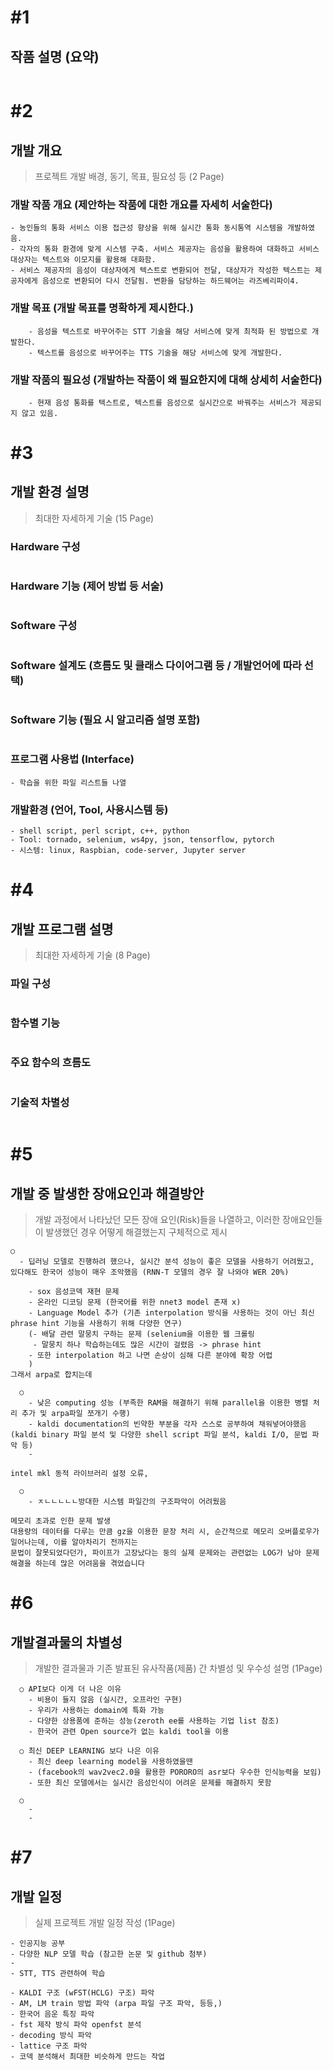# \#1

## 작품 설명 (요약)

```text

```





# \#2

## 개발 개요

> 프로젝트 개발 배경, 동기, 목표, 필요성 등 (2 Page)

### 개발 작품 개요 (제안하는 작품에 대한 개요를 자세히 서술한다)

```
- 농인들의 통화 서비스 이용 접근성 향상을 위해 실시간 통화 동시통역 시스템을 개발하였음.
- 각자의 통화 환경에 맞게 시스템 구축. 서비스 제공자는 음성을 활용하여 대화하고 서비스 대상자는 텍스트와 이모지를 활용해 대화함.
- 서비스 제공자의 음성이 대상자에게 텍스트로 변환되어 전달, 대상자가 작성한 텍스트는 제공자에게 음성으로 변환되어 다시 전달됨. 변환을 담당하는 하드웨어는 라즈베리파이4.

```



### 개발 목표 (개발 목표를 명확하게 제시한다.)

```
    - 음성을 텍스트로 바꾸어주는 STT 기술을 해당 서비스에 맞게 최적화 된 방법으로 개발한다.
    - 텍스트를 음성으로 바꾸어주는 TTS 기술을 해당 서비스에 맞게 개발한다.
```



### 개발 작품의 필요성 (개발하는 작품이 왜 필요한지에 대해 상세히 서술한다)

```
    - 현재 음성 통화를 텍스트로, 텍스트를 음성으로 실시간으로 바꿔주는 서비스가 제공되지 않고 있음.
```





# \#3

## 개발 환경 설명

> 최대한 자세하게 기술 (15 Page)

### Hardware 구성

```

```



### Hardware 기능 (제어 방법 등 서술)

```

```



### Software 구성

```

```



### Software 설계도 (흐름도 및 클래스 다이어그램 등 / 개발언어에 따라 선택)

```

```



### Software 기능 (필요 시 알고리즘 설명 포함)

```

```



### 프로그램 사용법 (Interface)

```
- 학습을 위한 파일 리스트들 나열
```



### 개발환경 (언어, Tool, 사용시스템 등)

```
- shell script, perl script, c++, python
- Tool: tornado, selenium, ws4py, json, tensorflow, pytorch
- 시스템: linux, Raspbian, code-server, Jupyter server

```





# \#4

## 개발 프로그램 설명

> 최대한 자세하게 기술 (8 Page)

### 파일 구성

```

```



### 함수별 기능

```

```



### 주요 함수의 흐름도

```

```



### 기술적 차별성

```

```





# \#5

## 개발 중 발생한 장애요인과 해결방안

>개발 과정에서 나타났던 모든 장애 요인(Risk)들을 나열하고, 이러한 장애요인들이 발생했던 경우 어떻게 해결했는지 구체적으로 제시 

```
○ 
  - 딥러닝 모델로 진행하려 했으나, 실시간 분석 성능이 좋은 모델을 사용하기 어려웠고, 있다해도 한국어 성능이 매우 조악했음 (RNN-T 모델의 경우 잘 나와야 WER 20%)

    - sox 음성코덱 재현 문제
    - 온라인 디코딩 문제 (한국어를 위한 nnet3 model 존재 x)
    - Language Model 추가 (기존 interpolation 방식을 사용하는 것이 아닌 최신 phrase hint 기능을 사용하기 위해 다양한 연구)
	(- 배달 관련 말뭉치 구하는 문제 (selenium을 이용한 웹 크롤링
	 - 말뭉치 하나 학습하는데도 많은 시간이 걸렸음 -> phrase hint
	- 또한 interpolation 하고 나면 손상이 심해 다른 분야에 확장 어렵
	)
그래서 arpa로 합치는데

  ○ 
    - 낮은 computing 성능 (부족한 RAM을 해결하기 위해 parallel을 이용한 병렬 처리 추가 및 arpa파일 쪼개기 수행)
    - kaldi documentation의 빈약한 부분을 각자 스스로 공부하여 채워넣어야했음
(kaldi binary 파일 분석 및 다양한 shell script 파일 분석, kaldi I/O, 문법 파악 등)
    - 

intel mkl 동적 라이브러리 설정 오류,

  ○ 
    - ㅈㄴㄴㄴㄴㄴ방대한 시스템 파일간의 구조파악이 어려웠음 

메모리 초과로 인한 문제 발생
대용량의 데이터를 다루는 만큼 gz을 이용한 문장 처리 시, 순간적으로 메모리 오버플로우가 일어나는데, 이를 알아차리기 전까지는
문법이 잘못되었다던가, 파이프가 고장났다는 둥의 실제 문제와는 관련없는 LOG가 남아 문제해결을 하는데 많은 어려움을 겪었습니다

```







# \#6

## 개발결과물의 차별성

>개발한 결과물과 기존 발표된 유사작품(제품) 간 차별성 및 우수성 설명 (1Page)

```
  ○ API보다 이게 더 나은 이유
    - 비용이 들지 않음 (실시간, 오프라인 구현)
    - 우리가 사용하는 domain에 특화 가능
    - 다양한 상용품에 준하는 성능(zeroth ee를 사용하는 기업 list 참조)
    - 한국어 관련 Open source가 없는 kaldi tool을 이용

  ○ 최신 DEEP LEARNING 보다 나은 이유
    - 최신 deep learning model을 사용하였을땐
    - (facebook의 wav2vec2.0을 활용한 PORORO의 asr보다 우수한 인식능력을 보임)
    - 또한 최신 모델에서는 실시간 음성인식이 어려운 문제를 해결하지 못함

  ○ 
    - 
    - 

```





# \#7

## 개발 일정

> 실제 프로젝트 개발 일정 작성 (1Page)

```
- 인공지능 공부
- 다양한 NLP 모델 학습 (참고한 논문 및 github 첨부)
- 
- STT, TTS 관련하여 학습

- KALDI 구조 (wFST(HCLG) 구조) 파악
- AM, LM train 방법 파악 (arpa 파일 구조 파악, 등등,)
- 한국어 음운 특징 파악
- fst 제작 방식 파악 openfst 분석  
- decoding 방식 파악
- lattice 구조 파악
- 코덱 분석해서 최대한 비슷하게 만드는 작업

```


